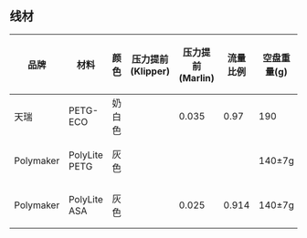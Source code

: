 ## 线材

| 品牌      | 材料          | 颜色   | 压力提前 (Klipper) | 压力提前 (Marlin) | 流量比例 | 空盘重量(g) | AMS 支持   | 吸水等级 |
| --------- | ------------- | ------ | ------------------ | ----------------- | -------- | ----------- | ---------- | -------- |
| 天瑞      | PETG-ECO      | 奶白色 |                    | 0.035             | 0.97     | 190         | 支持       | 中等     |
| Polymaker | PolyLite PETG | 灰色   |                    |                   |          | 140±7g      | 支持(套圈) | 中等     |
| Polymaker | PolyLite ASA  | 灰色   |                    | 0.025             | 0.914    | 140±7g      | 支持(套圈) | 中等     |
